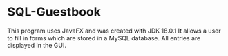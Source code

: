 # SQL-Guestbook
This program uses JavaFX and was created with JDK 18.0.1
It allows a user to fill in forms which are stored in a MySQL database.
All entries are displayed in the GUI.

